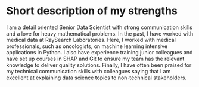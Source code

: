 # Short description of my strengths
I am a detail oriented Senior Data Scientist with strong communication skills and a love for heavy mathematical problems. In the past, I have worked with medical data at RaySearch Laboratories. Here, I worked with medical professionals, such as oncologists, on machine learning intensive applications in Python. I also have experience training junior colleagues and have set up courses in SHAP and Git to ensure my team has the relevant knowledge to deliver quality solutions. Finally, I have often been praised for my technical communication skills with colleagues saying that I am excellent at explaining data science topics to non-technical stakeholders.  